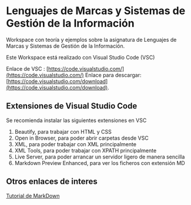 # Lenguajes de Marcas y Sistemas de Gestión de la Información
Workspace con teoría y ejemplos sobre la asignatura de Lenguajes de Marcas y Sistemas de Gestión de la Información.

Este Workspace está realizado con Visual Studio Code (VSC)

Enlace de VSC : [https://code.visualstudio.com/](https://code.visualstudio.com/)
Enlace para descargar: [https://code.visualstudio.com/download](https://code.visualstudio.com/download).

## Extensiones de Visual Studio Code

Se recomienda instalar las siguientes extensiones en VSC

1. Beautify, para trabajar con HTML y CSS
2. Open in Browser, para poder abrir carpetas desde VSC
3. XML, para poder trabajar con XML principalmente
4. XML Tools, para poder trabajar con XPATH principalmente
5. Live Server, para poder arrancar un servidor ligero de manera sencilla
6. Markdown Preview Enhanced, para ver los ficheros con extensión MD

## Otros enlaces de interes

[Tutorial de MarkDown](https://www.markdownguide.org/basic-syntax/)
